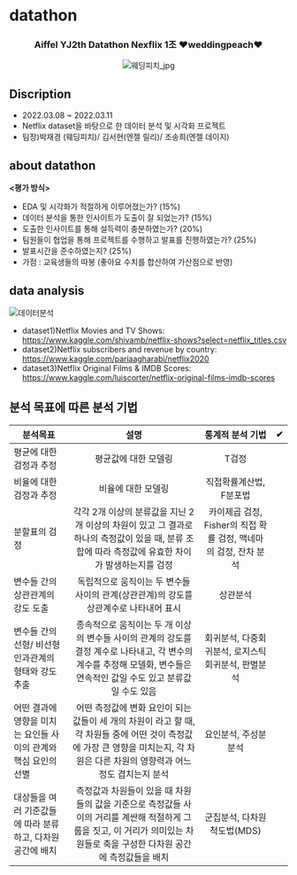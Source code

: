 # datathon

<h3 align="center"> Aiffel YJ2th Datathon Nexflix 1조 ❤weddingpeach❤ </h3>

<div align="center">
  
![웨딩피치_jpg](https://user-images.githubusercontent.com/87296126/157383247-227a90c5-f74a-47ce-af03-0d63541902cb.jpg)
 
</div>

## Discription
- 2022.03.08 ~ 2022.03.11
- Netflix dataset을 바탕으로 한 데이터 분석 및 시각화 프로젝트
- 팀장)박재경 (웨딩피치)/ 김서현(엔젤 릴리)/ 조송희(엔젤 데이지)


## about datathon
**<평가 방식>** 

- EDA 및 시각화가 적절하게 이루어졌는가? (15%)
- 데이터 분석을 통한 인사이트가 도출이 잘 되었는가? (15%)
- 도출한 인사이트를 통해 설득력이 충분하였는가? (20%)
- 팀원들이 협업을 통해 프로젝트를 수행하고 발표를 진행하였는가? (25%)
- 발표시간을 준수하였는지? (25%)
- 가점 : 교육생들의 따봉 (좋아요 수치를 합산하여 가산점으로 반영)

##  data analysis 

![데이터분석](https://user-images.githubusercontent.com/87296126/157386982-086507e9-5101-4daa-b271-6b8d5ef4d24e.jpg)

- dataset1)Netflix Movies and TV Shows: https://www.kaggle.com/shivamb/netflix-shows?select=netflix_titles.csv
- dataset2)Netflix subscribers and revenue by country: https://www.kaggle.com/pariaagharabi/netflix2020
- dataset3)Netflix Original Films & IMDB Scores: https://www.kaggle.com/luiscorter/netflix-original-films-imdb-scores

## 분석 목표에 따른 분석 기법

| 분석목표 | 설명 | 통계적 분석 기법 | ✔
|---|:---:|:---:|:---:|
평균에 대한 검정과 추정 | 평균값에 대한 모델링 | T검정
비율에 대한 검정과 추정 | 비율에 대한 모델링 | 직접확률계산법, F분포법
분할표의 검정 | 각각 2개 이상의 분류값을 지닌 2개 이상의 차원이 있고 그 결과로 하나의 측정값이 있을 때, 분류 조합에 따라 측정값에 유효한 차이가 발생하는지를 검정 | 카이제곱 검정, Fisher의 직접 확률 검정, 맥네마의 검정, 잔차 분석
변수들 간의 상관관계의 강도 도출 | 독립적으로 움직이는 두 변수들 사이의 관계(상관관계)의 강도를 상관계수로 나타내어 표시 | 상관분석
변수들 간의 선형/ 비선형 인과관계의 형태와 강도 추출 |종속적으로 움직이는 두 개 이상의 변수들 사이의 관계의 강도를 결정 계수로 나타내고, 각 변수의 계수를 추정해 모델화, 변수들은 연속적인 값일 수도 있고 분류값일 수도 있음 | 회귀분석, 다중회귀분석, 로지스틱 회귀분석, 판별분석
어떤 결과에 영향을 미치는 요인들 사이의 관계와 핵심 요인의 선별 |어떤 측정값에 변화 요인이 되는 값들이 세 개의 차원이 라고 할 때, 각 차원들 중에 어떤 것이 측정값에 가장 큰 영향을 미치는지, 각 차원은 다른 차원의 영향력과 어느 정도 겹치는지 분석 | 요인분석, 주성분분석
대상들을 여러 기준값들에 따라 분류하고, 다차원 공간에 배치 | 측정값과 차원들이 있을 때 차원들의 값을 기준으로 측정값들 사이의 거리를 계싼해 적절하게 그룹을 짓고, 이 거리가 의미있는 차원들로 축을 구성한 다차원 공간에 측정값들을 배치 | 군집분석, 다차원척도법(MDS) |
